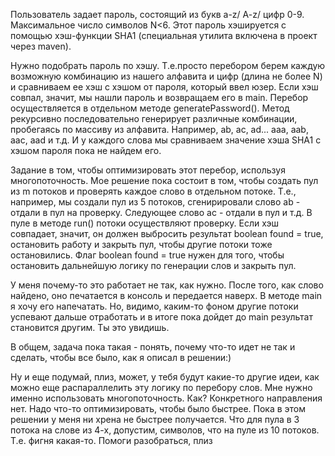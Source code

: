 Пользователь задает пароль, состоящий из букв a-z/ A-z/ цифр 0-9. Максимальное число символов N<6. 
Этот пароль хэшируется с помощью хэш-функции SHA1 (специальная утилита включена в проект через maven).

Нужно подобрать пароль по хэшу. Т.е.просто перебором берем каждую возможную комбинацию из нашего алфавита и цифр (длина не более N) и сравниваем ее хэш с хэшом от пароля, который ввел юзер. Если хэш совпал, значит, мы нашли пароль и возвращаем его в main.
Перебор осуществляется в отдельном методе generatePassword(). Метод рекурсивно последовательно генерирует различные комбинации, пробегаясь по массиву из алфавита. Например, ab, ac, ad... aaa, aab, aac, aad и т.д. И у каждого слова мы сравниваем значение хэша SHA1 с хэшом пароля пока не найдем его.

Задание в том, чтобы оптимизировать этот перебор, используя многопоточность.
Мое решение пока состоит в том, чтобы создать пул из m потоков и проверять каждое слово в отдельном потоке. Т.е., например, мы создали пул из 5 потоков, сгенирировали слово ab - отдали в пул на проверку. Следующее слово ac - отдали в пул и т.д. В пуле в методе run() потоки осуществляют проверку. Если хэш совпадает, значит, он должен выбросить результат boolean found = true, остановить работу и закрыть пул, чтобы другие потоки тоже остановились. Флаг boolean found = true нужен для того, чтобы остановить дальнейшую логику по генерации слов и закрыть пул.

У меня почему-то это работает не так, как нужно. После того, как слово найдено, оно печатается в консоль и передается наверх. В методе main я хочу его напечатать. Но, видимо, каким-то фоном другие потоки успевают дальше отработать и в итоге пока дойдет до main результат становится другим. 
Ты это увидишь.

В общем, задача пока такая - понять, почему что-то идет не так и сделать, чтобы все было, как я описал в решении:)

Ну и еще подумай, плиз, может, у тебя будут какие-то другие идеи, как можно еще распараллелить эту логику по перебору слов. Мне нужно именно использовать многопоточность. Как? Конкретного направления нет. Надо что-то оптимизировать, чтобы было быстрее. Пока в этом решении у меня ни хрена не быстрее получается. Что для пула в 3 потока на слове из 4-х, допустим, символов, что на пуле из 10 потоков. Т.е. фигня какая-то. Помоги разобраться, плиз
 



